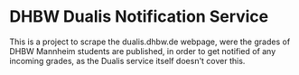 # DHBW Dualis Notification Service
This is a project to scrape the dualis.dhbw.de webpage, were the grades of DHBW Mannheim students are published, in order to get notified of any incoming grades, as the Dualis service itself doesn't cover this. 
